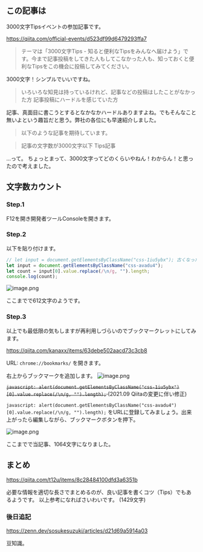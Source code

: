 ## この記事は

3000文字Tipsイベントの参加記事です。

https://qiita.com/official-events/d523df99d6479293ffa7

> テーマは「3000文字Tips - 知ると便利なTipsをみんなへ届けよう」です。今まで記事投稿をしてきた人もしてこなかった人も、知っておくと便利なTipsをこの機会に投稿してみてください。

3000文字！シンプルでいいですね。

> いろいろな知見は持っているけれど、記事などの投稿はしたことがなかった方
記事投稿にハードルを感じていた方

記事、真面目に書こうとするとなかなかハードルありますよね。でもそんなこと無いよという趣旨だと思う。弊社の各位にも早速紹介しました。

> 以下のような記事を期待しています。

> 記事の文字数が3000文字以下
Tips記事

...って。
ちょっとまって、3000文字ってどのくらいやねん！わからん！と思ったので考えました。

## 文字数カウント

### Step.1

F12を開き開発者ツールConsoleを開きます。

### Step.2

以下を貼り付けます。

```js
// let input = document.getElementsByClassName("css-1iu5ybx"); 古くなったので修正 2021.09
let input = document.getElementsByClassName("css-avadu4");
let count = input[0].value.replace(/\n/g, "").length;
console.log(count); 
```

![image.png](https://qiita-image-store.s3.ap-northeast-1.amazonaws.com/0/93824/258447c1-4a0f-ee38-4d5f-55fe53547dc5.png)

ここまでで612文字のようです。

### Step.3

以上でも最低限の気もしますが再利用しづらいのでブックマークレットにしてみます。

https://qiita.com/kanaxx/items/63debe502aacd73c3cb8

URL: `chrome://bookmarks/` を開きます。

右上からブックマークを追加します。
![image.png](https://qiita-image-store.s3.ap-northeast-1.amazonaws.com/0/93824/b293f8e5-f971-0e77-f090-5d801ccefe3a.png)

<s>`javascript: alert(document.getElementsByClassName("css-1iu5ybx")[0].value.replace(/\n/g, "").length);` </s> (2021.09 Qiitaの変更に伴い修正)

`javascript: alert(document.getElementsByClassName("css-avadu4")[0].value.replace(/\n/g, "").length);` をURLに登録してみましょう。出来上がったら編集しながら、ブックマークボタンを押下。

![image.png](https://qiita-image-store.s3.ap-northeast-1.amazonaws.com/0/93824/e5a4f9ce-eeef-4f7e-644d-2bf43211922a.png)

ここまでで当記事、1064文字になりました。

## まとめ

https://qiita.com/t12u/items/8c28484100dfd3a6351b

必要な情報を適切な長さでまとめるのが、良い記事を書くコツ（Tips）でもあるようです。
以上参考になればさいわいです。 (1429文字) 

### 後日追記

https://zenn.dev/sosukesuzuki/articles/d21d69a5914a03

豆知識。

